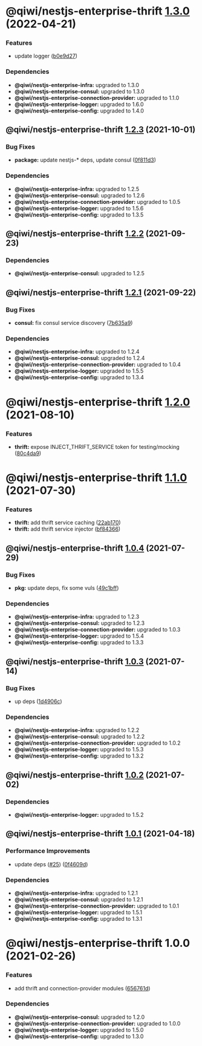# @qiwi/nestjs-enterprise-thrift [1.3.0](https://github.com/qiwi/nestjs-enterprise/compare/@qiwi/nestjs-enterprise-thrift@1.2.3...@qiwi/nestjs-enterprise-thrift@1.3.0) (2022-04-21)


### Features

* update logger ([b0e9d27](https://github.com/qiwi/nestjs-enterprise/commit/b0e9d27a513b78917a01d8221b3f4c0c663ae8f8))





### Dependencies

* **@qiwi/nestjs-enterprise-infra:** upgraded to 1.3.0
* **@qiwi/nestjs-enterprise-consul:** upgraded to 1.3.0
* **@qiwi/nestjs-enterprise-connection-provider:** upgraded to 1.1.0
* **@qiwi/nestjs-enterprise-logger:** upgraded to 1.6.0
* **@qiwi/nestjs-enterprise-config:** upgraded to 1.4.0

## @qiwi/nestjs-enterprise-thrift [1.2.3](https://github.com/qiwi/nestjs-enterprise/compare/@qiwi/nestjs-enterprise-thrift@1.2.2...@qiwi/nestjs-enterprise-thrift@1.2.3) (2021-10-01)


### Bug Fixes

* **package:** update nestjs-* deps, update consul ([0f811d3](https://github.com/qiwi/nestjs-enterprise/commit/0f811d3e0a52dfb4726774aaf94dc7ba914b296d))





### Dependencies

* **@qiwi/nestjs-enterprise-infra:** upgraded to 1.2.5
* **@qiwi/nestjs-enterprise-consul:** upgraded to 1.2.6
* **@qiwi/nestjs-enterprise-connection-provider:** upgraded to 1.0.5
* **@qiwi/nestjs-enterprise-logger:** upgraded to 1.5.6
* **@qiwi/nestjs-enterprise-config:** upgraded to 1.3.5

## @qiwi/nestjs-enterprise-thrift [1.2.2](https://github.com/qiwi/nestjs-enterprise/compare/@qiwi/nestjs-enterprise-thrift@1.2.1...@qiwi/nestjs-enterprise-thrift@1.2.2) (2021-09-23)





### Dependencies

* **@qiwi/nestjs-enterprise-consul:** upgraded to 1.2.5

## @qiwi/nestjs-enterprise-thrift [1.2.1](https://github.com/qiwi/nestjs-enterprise/compare/@qiwi/nestjs-enterprise-thrift@1.2.0...@qiwi/nestjs-enterprise-thrift@1.2.1) (2021-09-22)


### Bug Fixes

* **consul:** fix consul service discovery ([7b635a9](https://github.com/qiwi/nestjs-enterprise/commit/7b635a9925358fe60de3af070e3b6f358595910c))





### Dependencies

* **@qiwi/nestjs-enterprise-infra:** upgraded to 1.2.4
* **@qiwi/nestjs-enterprise-consul:** upgraded to 1.2.4
* **@qiwi/nestjs-enterprise-connection-provider:** upgraded to 1.0.4
* **@qiwi/nestjs-enterprise-logger:** upgraded to 1.5.5
* **@qiwi/nestjs-enterprise-config:** upgraded to 1.3.4

# @qiwi/nestjs-enterprise-thrift [1.2.0](https://github.com/qiwi/nestjs-enterprise/compare/@qiwi/nestjs-enterprise-thrift@1.1.0...@qiwi/nestjs-enterprise-thrift@1.2.0) (2021-08-10)


### Features

* **thrift:** expose INJECT_THRIFT_SERVICE token for testing/mocking ([80c4da9](https://github.com/qiwi/nestjs-enterprise/commit/80c4da9f78cfef6b212674973ff75eef8c26d831))

# @qiwi/nestjs-enterprise-thrift [1.1.0](https://github.com/qiwi/nestjs-enterprise/compare/@qiwi/nestjs-enterprise-thrift@1.0.4...@qiwi/nestjs-enterprise-thrift@1.1.0) (2021-07-30)


### Features

* **thrift:** add thrift service caching ([22ab170](https://github.com/qiwi/nestjs-enterprise/commit/22ab170d18197574bfb75310b28ae435b0bfc453))
* **thrift:** add thrift service injector ([bf84366](https://github.com/qiwi/nestjs-enterprise/commit/bf84366d83136cf9f5f8cc9cab150dc5df558b25))

## @qiwi/nestjs-enterprise-thrift [1.0.4](https://github.com/qiwi/nestjs-enterprise/compare/@qiwi/nestjs-enterprise-thrift@1.0.3...@qiwi/nestjs-enterprise-thrift@1.0.4) (2021-07-29)


### Bug Fixes

* **pkg:** update deps, fix some vuls ([49c1bff](https://github.com/qiwi/nestjs-enterprise/commit/49c1bff99d37e3b95569e85e4210f164884b2ca2))





### Dependencies

* **@qiwi/nestjs-enterprise-infra:** upgraded to 1.2.3
* **@qiwi/nestjs-enterprise-consul:** upgraded to 1.2.3
* **@qiwi/nestjs-enterprise-connection-provider:** upgraded to 1.0.3
* **@qiwi/nestjs-enterprise-logger:** upgraded to 1.5.4
* **@qiwi/nestjs-enterprise-config:** upgraded to 1.3.3

## @qiwi/nestjs-enterprise-thrift [1.0.3](https://github.com/qiwi/nestjs-enterprise/compare/@qiwi/nestjs-enterprise-thrift@1.0.2...@qiwi/nestjs-enterprise-thrift@1.0.3) (2021-07-14)


### Bug Fixes

* up deps ([1d4906c](https://github.com/qiwi/nestjs-enterprise/commit/1d4906c84e6858328220d2a27a3d29192d21fca8))





### Dependencies

* **@qiwi/nestjs-enterprise-infra:** upgraded to 1.2.2
* **@qiwi/nestjs-enterprise-consul:** upgraded to 1.2.2
* **@qiwi/nestjs-enterprise-connection-provider:** upgraded to 1.0.2
* **@qiwi/nestjs-enterprise-logger:** upgraded to 1.5.3
* **@qiwi/nestjs-enterprise-config:** upgraded to 1.3.2

## @qiwi/nestjs-enterprise-thrift [1.0.2](https://github.com/qiwi/nestjs-enterprise/compare/@qiwi/nestjs-enterprise-thrift@1.0.1...@qiwi/nestjs-enterprise-thrift@1.0.2) (2021-07-02)





### Dependencies

* **@qiwi/nestjs-enterprise-logger:** upgraded to 1.5.2

## @qiwi/nestjs-enterprise-thrift [1.0.1](https://github.com/qiwi/nestjs-enterprise/compare/@qiwi/nestjs-enterprise-thrift@1.0.0...@qiwi/nestjs-enterprise-thrift@1.0.1) (2021-04-18)


### Performance Improvements

* update deps ([#25](https://github.com/qiwi/nestjs-enterprise/issues/25)) ([0f4609d](https://github.com/qiwi/nestjs-enterprise/commit/0f4609d372deb4e5af1943c8505d03cb174356ae))





### Dependencies

* **@qiwi/nestjs-enterprise-infra:** upgraded to 1.2.1
* **@qiwi/nestjs-enterprise-consul:** upgraded to 1.2.1
* **@qiwi/nestjs-enterprise-connection-provider:** upgraded to 1.0.1
* **@qiwi/nestjs-enterprise-logger:** upgraded to 1.5.1
* **@qiwi/nestjs-enterprise-config:** upgraded to 1.3.1

# @qiwi/nestjs-enterprise-thrift 1.0.0 (2021-02-26)


### Features

* add thrift and connection-provider modules ([656761d](https://github.com/qiwi/nestjs-enterprise/commit/656761d137aa5d1d93ae364ce489e2061e23e8bf))





### Dependencies

* **@qiwi/nestjs-enterprise-consul:** upgraded to 1.2.0
* **@qiwi/nestjs-enterprise-connection-provider:** upgraded to 1.0.0
* **@qiwi/nestjs-enterprise-logger:** upgraded to 1.5.0
* **@qiwi/nestjs-enterprise-config:** upgraded to 1.3.0

